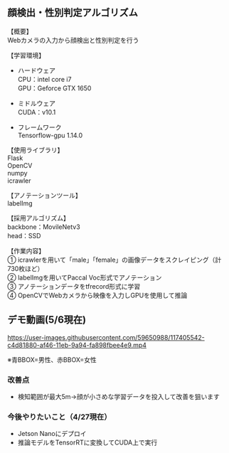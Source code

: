 ## 顔検出・性別判定アルゴリズム  

【概要】  
Webカメラの入力から顔検出と性別判定を行う

【学習環境】  
- ハードウェア  
CPU：intel core i7  
GPU：Geforce GTX 1650

- ミドルウェア  
CUDA：v10.1

- フレームワーク  
Tensorflow-gpu 1.14.0

【使用ライブラリ】  
Flask  
OpenCV  
numpy  
icrawler  

【アノテーションツール】  
labelImg  

【採用アルゴリズム】  
backbone：MovileNetv3  
head：SSD  

【作業内容】  
① icrawlerを用いて「male」「female」の画像データをスクレイピング（計730枚ほど）  
② labelImgを用いてPaccal Voc形式でアノテーション  
③ アノテーションデータをtfrecord形式に学習  
④ OpenCVでWebカメラから映像を入力しGPUを使用して推論  

## デモ動画(5/6現在)
https://user-images.githubusercontent.com/59650988/117405542-c4d81880-af46-11eb-9a94-fa898fbee4e9.mp4

※青BBOX=男性、赤BBOX=女性  

### 改善点
- 検知範囲が最大5m→顔が小さめな学習データを投入して改善を狙います  

### 今後やりたいこと（4/27現在）
- Jetson Nanoにデプロイ  
- 推論モデルをTensorRTに変換してCUDA上で実行  

